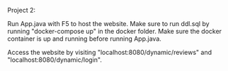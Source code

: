 Project 2: 

Run App.java with F5 to host the website. 
Make sure to run ddl.sql by running "docker-compose up" in the docker folder. 
Make sure the docker container is up and running before running App.java.

Access the website by visiting "localhost:8080/dynamic/reviews" and "localhost:8080/dynamic/login". 


